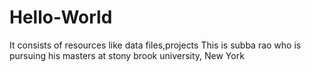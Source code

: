 # Hello-World
It consists of resources like data files,projects 
This is subba rao who is pursuing his masters at stony brook university, New York
